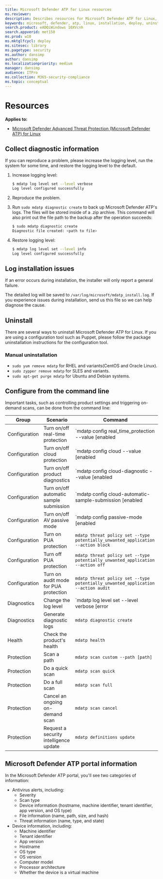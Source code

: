 ```yaml
---
title: Microsoft Defender ATP for Linux resources
ms.reviewer: 
description: Describes resources for Microsoft Defender ATP for Linux, including how to uninstall it, how to collect diagnostic logs, CLI commands, and known issues with the product.
keywords: microsoft, defender, atp, linux, installation, deploy, uninstallation, puppet, ansible, linux, redhat, ubuntu, debian, sles, suse, centos
search.product: eADQiWindows 10XVcnh
search.appverid: met150
ms.prod: w10
ms.mktglfcycl: deploy
ms.sitesec: library
ms.pagetype: security
ms.author: dansimp
author: dansimp
ms.localizationpriority: medium
manager: dansimp
audience: ITPro
ms.collection: M365-security-compliance 
ms.topic: conceptual
---
```


# Resources

**Applies to:**

- [Microsoft Defender Advanced Threat Protection (Microsoft Defender ATP) for Linux](microsoft-defender-atp-linux.md)

## Collect diagnostic information

If you can reproduce a problem, please increase the logging level, run the system for some time, and restore the logging level to the default.

1. Increase logging level:

   ```bash
   $ mdatp log level set --level verbose
   Log level configured successfully
   ```

2. Reproduce the problem.

3. Run `sudo mdatp diagnostic create` to back up Microsoft Defender ATP's logs. The files will be stored inside of a .zip archive. This command will also print out the file path to the backup after the operation succeeds:

   ```bash
   $ sudo mdatp diagnostic create
   Diagnostic file created: <path to file>
   ```

4. Restore logging level:

   ```bash
   $ mdatp log level set --level info
   Log level configured successfully
   ```

## Log installation issues

If an error occurs during installation, the installer will only report a general failure.

The detailed log will be saved to `/var/log/microsoft/mdatp_install.log`. If you experience issues during installation, send us this file so we can help diagnose the cause.

## Uninstall

There are several ways to uninstall Microsoft Defender ATP for Linux. If you are using a configuration tool such as Puppet, please follow the package uninstallation instructions for the configuration tool.

### Manual uninstallation

- ```sudo yum remove mdatp``` for RHEL and variants(CentOS and Oracle Linux).
- ```sudo zypper remove mdatp``` for SLES and variants.
- ```sudo apt-get purge mdatp``` for Ubuntu and Debian systems.

## Configure from the command line

Important tasks, such as controlling product settings and triggering on-demand scans, can be done from the command line:

|Group        |Scenario                                   |Command                                                                |
|-------------|-------------------------------------------|-----------------------------------------------------------------------|
|Configuration|Turn on/off real-time protection           |`mdatp config real_time_protection --value [enabled|disabled]`         |
|Configuration|Turn on/off cloud protection               |`mdatp config cloud --value [enabled|disabled]`                        |
|Configuration|Turn on/off product diagnostics            |`mdatp config cloud-diagnostic --value [enabled|disabled]`             |
|Configuration|Turn on/off automatic sample submission    |`mdatp config cloud-automatic-sample-submission [enabled|disabled]`    |
|Configuration|Turn on/off AV passive mode                |`mdatp config passive-mode [enabled|disabled]`                         |
|Configuration|Turn on PUA protection                     |`mdatp threat policy set --type potentially_unwanted_application --action block` |
|Configuration|Turn off PUA protection                    |`mdatp threat policy set --type potentially_unwanted_application --action off` |
|Configuration|Turn on audit mode for PUA protection      |`mdatp threat policy set --type potentially_unwanted_application --action audit` |
|Diagnostics  |Change the log level                       |`mdatp log level set --level verbose [error|warning|info|verbose]`     |
|Diagnostics  |Generate diagnostic logs                   |`mdatp diagnostic create`                                              |
|Health       |Check the product's health                 |`mdatp health`                                                         |
|Protection   |Scan a path                                |`mdatp scan custom --path [path]`                                      |
|Protection   |Do a quick scan                            |`mdatp scan quick`                                                     |
|Protection   |Do a full scan                             |`mdatp scan full`                                                      |
|Protection   |Cancel an ongoing on-demand scan           |`mdatp scan cancel`                                                    |
|Protection   |Request a security intelligence update     |`mdatp definitions update`                                             |

## Microsoft Defender ATP portal information

In the Microsoft Defender ATP portal, you'll see two categories of information:

- Antivirus alerts, including:
  - Severity
  - Scan type
  - Device information (hostname, machine identifier, tenant identifier, app version, and OS type)
  - File information (name, path, size, and hash)
  - Threat information (name, type, and state)
- Device information, including:
  - Machine identifier
  - Tenant identifier
  - App version
  - Hostname
  - OS type
  - OS version
  - Computer model
  - Processor architecture
  - Whether the device is a virtual machine
